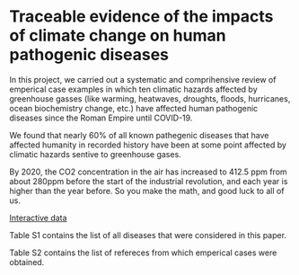 # Traceable evidence of the impacts of climate change on human pathogenic diseases

In this project, we carried out a systematic and comprihensive review of emperical case examples in which ten climatic hazards affected by greenhouse gasses (like warming, heatwaves, droughts, floods, hurricanes, ocean biochemistry change, etc.) have affected human pathogenic diseases since the Roman Empire until COVID-19. 

We found that nearly 60% of all known pathegenic diseases that have affected humanity in recorded history have been at some point affected by climatic hazards sentive to greenhouse gases. 

By 2020, the CO2 concentration in the air has increased to 412.5 ppm from about 280ppm before the start of the industrial revolution, and each year is higher than the year before. So you make the math, and good luck to all of us.

[Interactive data](https://camilo-mora.github.io/Diseases/)

Table S1 contains the list of all diseases that were considered in this paper.

Table S2 contains the list of refereces from which emperical cases were obtained.
